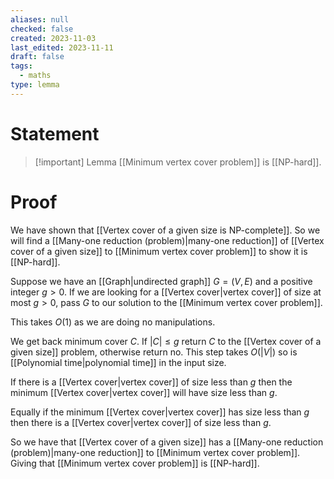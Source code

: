 ```yaml
---
aliases: null
checked: false
created: 2023-11-03
last_edited: 2023-11-11
draft: false
tags:
  - maths
type: lemma
---
```

# Statement

> [!important] Lemma
> [[Minimum vertex cover problem]] is [[NP-hard]].

# Proof

We have shown that [[Vertex cover of a given size is NP-complete]]. So we will find a [[Many-one reduction (problem)|many-one reduction]] of [[Vertex cover of a given size]] to [[Minimum vertex cover problem]] to show it is [[NP-hard]].

Suppose we have an [[Graph|undirected graph]] $G = (V,E)$ and a positive integer $g > 0$. If we are looking for a [[Vertex cover|vertex cover]] of size at most $g > 0$, pass $G$ to our solution to the [[Minimum vertex cover problem]].

This takes $O(1)$ as we are doing no manipulations.

We get back minimum cover $C$. If $\vert C \vert \leq g$ return $C$ to the [[Vertex cover of a given size]] problem, otherwise return no. This step takes $O(\vert V \vert)$ so is [[Polynomial time|polynomial time]] in the input size.

If there is a [[Vertex cover|vertex cover]] of size less than $g$ then the minimum [[Vertex cover|vertex cover]] will have size less than $g$.

Equally if the minimum [[Vertex cover|vertex cover]] has size less than $g$ then there is a [[Vertex cover|vertex cover]] of size less than $g$.

So we have that [[Vertex cover of a given size]] has a [[Many-one reduction (problem)|many-one reduction]] to [[Minimum vertex cover problem]]. Giving that [[Minimum vertex cover problem]] is [[NP-hard]].


